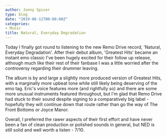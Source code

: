 ```yaml
---
author: Jonny Spicer
type: blog
date: "2019-06-11T00:00:00Z"
categories:
- Music
title: Natural, Everyday Degradation
---
```

Today I finally got round to listening to the new Remo Drive record, 'Natural, Everyday Degradation'. After their debut album, 'Greatest Hits' became
an instant emo classic I've been hugely excited for their follow up release, although much like their rest of their fanbase I was a little worried after
the controversy regarding their drummer leaving.

The album is by and large a slightly more produced version of Greatest Hits, with a marginally more upbeat tone while still likely being deserving of the emo tag.
Eric's voice features more (and rightfully so) and there are some more unusual instruments featured throughout, but I'm glad that Remo Drive had stuck to their
sound despite signing to a comparatively big label - hopefully they will continue down that route rather than go the way of The Front Bottoms or Joyce Manor.

Overall, I preferred the rawer aspects of their first effort and have never been a fan of clean production or polished sounds in general, but NED is still solid
and well worth a listen - 7/10.
